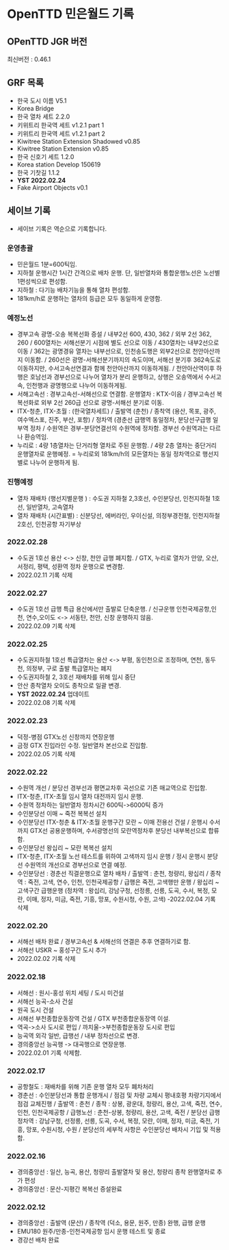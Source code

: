 # OpenTTD 민은월드 기록
## OPenTTD JGR 버전
최신버전 : 0.46.1

## GRF 목록
- 한국 도시 이름 V5.1
- Korea Bridge
- 한국 열차 세트 2.2.0
- 키위트리 한국역 세트 v1.2.1 part 1
- 키위트리 한국역 세트 v1.2.1 part 2
- Kiwitree Station Extension Shadowed v0.85
- Kiwitree Station Extension v0.85
- 한국 신호기 세트 1.2.0
- Korea station Develop 150619
- 한국 기찻길 1.1.2
- **YST 2022.02.24**
- Fake Airport Objects v0.1

## 세이브 기록
- 세이브 기록은 역순으로 기록합니다.

### 운영총괄
- 민은월드 1분=600틱임.
- 지하철 운행시간 1시간 간격으로 배차 운행. 단, 일반열차와 통합운행노선은 노선별 1편성씩으로 편성함.
- 지하철 : 다기능 배차기능을 통해 열차 편성함.
- 181km/h로 운행하는 열차의 등급은 모두 동일하게 운영함.

### 예정노선
- 경부고속 광명-오송 복복선화 증설 / 내부2선 600, 430, 362 / 외부 2선 362, 260 / 600열차는 서해선분기 시점에 별도 선으로 이동 / 430열차는 내부2선으로 이동 / 362는 광명경유 열차는 내부선으로, 인천송도행은 외부2선으로 천안아산까지 이동함. / 260선은 광명-서해선분기까지의 속도이며, 서해선 분기후 362속도로 이동하지만, 수서고속선연결과 함께 천안아산까지 이동하게됨. / 천안아산역이후 하행은 호남선과 경부선으로 나누어 열차가 분리 운행하고, 상행은 오송역에서 수서고속, 인천행과 광명행으로 나누어 이동하게됨.
- 서해고속선 : 경부고속선-서해선으로 연결함. 운행열차 : KTX-이음 / 경부고속선 복복선화로 외부 2선 260급 선으로 광명-서해선 분기로 이동.
- ITX-청춘, ITX-초월 : (한국열차세트) / 출발역 (춘천) / 종착역 (용산, 목포, 광주, 여수엑스포, 진주, 부산, 포항) / 정차역 (경춘선 급행역 동일정차, 분당선구급행 일부역 정차 / 수원역은 경부-분당연결선의 수원역에 정차함. 경부선 수원역과는 다르나 환승역임.
- 누리로 : 4량 1층열차는 단거리형 열차로 주된 운행함. / 4량 2층 열차는 중단거리 운행열차로 운행예정.
= 누리로외 181km/h의 모든열차는 동일 정차역으로 행선지별로 나누어 운행하게 됨.

### 진행예정
- 열차 재배차 (행선지별운행 ) : 수도권 지하철 2,3호선, 수인분당선, 인천지하철 1호선, 일반열차, 고속열차
- 열차 재배차 (시간표별) : 신분당선, 에버라인, 우이신설, 의정부경전철, 인천지하철 2호선, 인천공항 자기부상

### 2022.02.28
- 수도권 1호선 용산 <-> 신창, 천안 급행 폐지함. / GTX, 누리로 열차가 안양, 오산, 서정리, 평택, 성환역 정차 운행으로 변경함.
- 2022.02.11 기록 삭제

### 2022.02.27
- 수도권 1호선 급행 특급 용산에서만 출발로 단축운행. / 신규운행 인천국제공항,인천, 연수,오이도 <-> 서동탄, 천안, 신창 운행하지 않음.
- 2022.02.09 기록 삭제

### 2022.02.25
- 수도권지하철 1호선 특급열차는 용산 <-> 부평, 동인천으로 조정하며, 연천, 동두천, 의정부, 구로 출발 특급열차는 폐지
- 수도권지하철 2, 3호선 재배차를 위해 임시 중단
- 안산 종착열차 오이도 종착으로 일괄 변경.
- **YST 2022.02.24** 업데이트
- 2022.02.08 기록 삭제

### 2022.02.23
- 덕정-병점 GTX노선 신창까지 연장운행
- 금정 GTX 진입라인 수정. 일반열차 본선으로 진입함.
- 2022.02.05 기록 삭제

### 2022.02.22
- 수원역 개선 / 분당선 경부선과 평면교차후 곡선으로 기존 매교역으로 진입함.
- ITX-청춘, ITX-초월 임시 열차 대전까지 임시 운행.
- 수원역 정차하는 일반열차 정차시간 600틱->6000틱 증가
- 수인분당선 이매 ~ 죽전 복복선 설치
- 수인분당선 ITX-청춘 & ITX-초월 운행구간 모란 ~ 이매 전용선 건설 / 운행시 수서까지 GTX선 공용운행하며, 수서광명선의 모란역정차후 분당선 내부복선으로 합류함. 
- 수인분당선 왕십리 ~ 모란 복복선 설치
- ITX-청춘, ITX-초월 노선 테스트를 위하여 고색까지 임시 운행 / 정시 운행시 분당선 수원역의 개선으로 경부선으로 연결 예정.
- 수인분당선 : 경춘선 직결운행으로 열차 배차 / 출발역 : 춘천, 청량리, 왕십리 / 종착역 : 죽전, 고색, 연수, 인천, 인천국제공항 / 급행은 죽전, 고색행만 운행 / 왕십리 ~ 고색구간 급행운행 (정차역 : 왕십리, 강남구청, 선정릉, 선릉, 도곡, 수서, 복정, 모란, 이매, 정자, 미금, 죽전, 기흥, 망포, 수원시청, 수원, 고색)
-2022.02.04 기록 삭제

### 2022.02.20
- 서해선 배차 완료 / 경부고속선 & 서해선의 연결은 추후 연결하기로 함.
- 서해선 USKR ~ 홍성구간 도시 추가
- 2022.02.02 기록 삭제

### 2022.02.18
- 서해선 : 원시-홍성 위치 세팅 / 도시 미건설
- 서해선 능곡-소사 건설
- 원곡 도시 건설
- 서해선 부천종합운동장역 건설 / GTX 부천종합운동장역 이설.
- 역곡->소사 도시로 편입 / 까치울->부천종합운동장 도시로 편입
- 능곡역 외각 일반, 급행선 / 내부 정차선으로 변경.
- 경의중앙선 능곡행 -> 대곡행으로 연장운행.
- 2022.02.01 기록 삭제함.

### 2022.02.17
- 공항철도 : 재배차를 위해 기존 운행 열차 모두 폐차처리
- 경춘선 : 수인분당선과 통합 운행개시 / 점검 및 차량 교체시 평내호평 차량기지에서 점검 교체진행 / 출발역 : 춘천 / 종착 : 상봉, 광운대, 청량리, 용산, 고색, 죽전, 연수, 인천, 인천국제공항 / 급행노선 : 춘천-상봉, 청량리, 용산, 고색, 죽전 / 분당선 급행 정차역 : 강남구청, 선정릉, 선릉, 도곡, 수서, 복정, 모란, 이매, 정자, 미금, 죽전, 기흥, 망포, 수원시청, 수원 / 분당선의 세부적 사항은 수인분당선 배차시 기입 및 적용함.

### 2022.02.16
- 경의중앙선 : 일산, 능곡, 용산, 청량리 출발열차 및 용산, 청량리 종착 완행열차로 추가 편성
- 경의중앙선 : 문산-지평간 복복선 증설완료

### 2022.02.12
- 경의중앙선 : 출발역 (문산) / 종착역 (덕소, 용문, 원주, 만종) 완행, 급행 운행
- EMU180 원주/만종-인천국제공항 임시 운행 테스트 및 종료
- 경강선 배차 완료